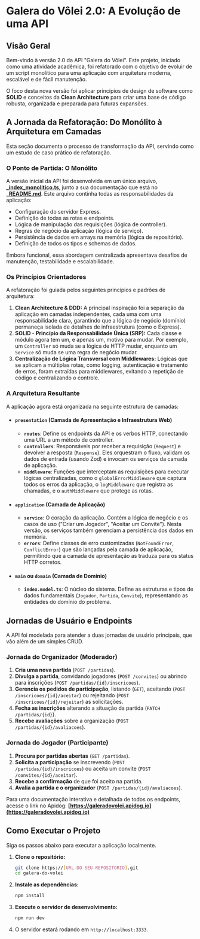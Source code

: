 # Galera do Vôlei 2.0: A Evolução de uma API

## Visão Geral

Bem-vindo à versão 2.0 da API "Galera do Vôlei". Este projeto, iniciado como uma atividade acadêmica, foi refatorado com o objetivo de evoluir de um script monolítico para uma aplicação com arquitetura moderna, escalável e de fácil manutenção.

O foco desta nova versão foi aplicar princípios de design de software como **SOLID** e conceitos da **Clean Architecture** para criar uma base de código robusta, organizada e preparada para futuras expansões.

## A Jornada da Refatoração: Do Monólito à Arquitetura em Camadas

Esta seção documenta o processo de transformação da API, servindo como um estudo de caso prático de refatoração.

### O Ponto de Partida: O Monólito

A versão inicial da API foi desenvolvida em um único arquivo, **[_index_monolitico.ts](https://github.com/LincolnMatheus97/galera-do-volei/blob/main/src/_index_monolitico.ts)**, junto a sua documentação que está no **[_README.md](https://github.com/LincolnMatheus97/galera-do-volei/blob/main/_README.md)**. Este arquivo continha todas as responsabilidades da aplicação:

* Configuração do servidor Express.
* Definição de todas as rotas e endpoints.
* Lógica de manipulação das requisições (lógica de controller).
* Regras de negócio da aplicação (lógica de serviço).
* Persistência de dados em arrays na memória (lógica de repositório).
* Definição de todos os tipos e schemas de dados.

Embora funcional, essa abordagem centralizada apresentava desafios de manutenção, testabilidade e escalabilidade.

### Os Princípios Orientadores

A refatoração foi guiada pelos seguintes princípios e padrões de arquitetura:

1.  **Clean Architecture & DDD:** A principal inspiração foi a separação da aplicação em camadas independentes, cada uma com uma responsabilidade clara, garantindo que a lógica de negócio (domínio) permaneça isolada de detalhes de infraestrutura (como o Express).
2.  **SOLID - Princípio da Responsabilidade Única (SRP):** Cada classe e módulo agora tem um, e apenas um, motivo para mudar. Por exemplo, um `Controller` só muda se a lógica de HTTP mudar, enquanto um `Service` só muda se uma regra de negócio mudar.
3.  **Centralização de Lógica Transversal com Middlewares:** Lógicas que se aplicam a múltiplas rotas, como logging, autenticação e tratamento de erros, foram extraídas para middlewares, evitando a repetição de código e centralizando o controle.

### A Arquitetura Resultante

A aplicação agora está organizada na seguinte estrutura de camadas:

* #### `presentation` (Camada de Apresentação e Infraestrutura Web)
    * **`routes`**: Define os endpoints da API e os verbos HTTP, conectando uma URL a um método de controller.
    * **`controllers`**: Responsáveis por receber a requisição (`Request`) e devolver a resposta (`Response`). Eles orquestram o fluxo, validam os dados de entrada (usando Zod) e invocam os serviços da camada de aplicação.
    * **`middleware`**: Funções que interceptam as requisições para executar lógicas centralizadas, como o `globalErrorMiddleware` que captura todos os erros da aplicação, o `logMiddleware` que registra as chamadas, e o `authMiddleware` que protege as rotas.

* #### `application` (Camada de Aplicação)
    * **`service`**: O coração da aplicação. Contém a lógica de negócio e os casos de uso ("Criar um Jogador", "Aceitar um Convite"). Nesta versão, os serviços também gerenciam a persistência dos dados em memória.
    * **`errors`**: Define classes de erro customizadas (`NotFoundError`, `ConflictError`) que são lançadas pela camada de aplicação, permitindo que a camada de apresentação as traduza para os status HTTP corretos.

* #### `main` ou `domain` (Camada de Domínio)
    * **`index.model.ts`**: O núcleo do sistema. Define as estruturas e tipos de dados fundamentais (`Jogador`, `Partida`, `Convite`), representando as entidades do domínio do problema.

## Jornadas de Usuário e Endpoints

A API foi modelada para atender a duas jornadas de usuário principais, que vão além de um simples CRUD.

### Jornada do Organizador (Moderador)
1.  **Cria uma nova partida** (`POST /partidas`).
2.  **Divulga a partida**, convidando jogadores (`POST /convites`) ou abrindo para inscrições (`POST /partidas/{id}/inscricoes`).
3.  **Gerencia os pedidos de participação**, listando (`GET`), aceitando (`POST /inscricoes/{id}/aceitar`) ou rejeitando (`POST /inscricoes/{id}/rejeitar`) as solicitações.
4.  **Fecha as inscrições** alterando a situação da partida (`PATCH /partidas/{id}`).
5.  **Recebe avaliações** sobre a organização (`POST /partidas/{id}/avaliacoes`).

### Jornada do Jogador (Participante)
1.  **Procura por partidas abertas** (`GET /partidas`).
2.  **Solicita a participação** se inscrevendo (`POST /partidas/{id}/inscricoes`) ou aceita um convite (`POST /convites/{id}/aceitar`).
3.  **Recebe a confirmação** de que foi aceito na partida.
4.  **Avalia a partida e o organizador** (`POST /partidas/{id}/avaliacoes`).

Para uma documentação interativa e detalhada de todos os endpoints, acesse o link no Apidog:
**[https://galeradovolei.apidog.io](https://galeradovolei.apidog.io)**

## Como Executar o Projeto

Siga os passos abaixo para executar a aplicação localmente.

1.  **Clone o repositório:**
    ```bash
    git clone https://[URL-DO-SEU-REPOSITORIO].git
    cd galera-do-volei
    ```

2.  **Instale as dependências:**
    ```bash
    npm install
    ```

3.  **Execute o servidor de desenvolvimento:**
    ```bash
    npm run dev
    ```

4.  O servidor estará rodando em `http://localhost:3333`.